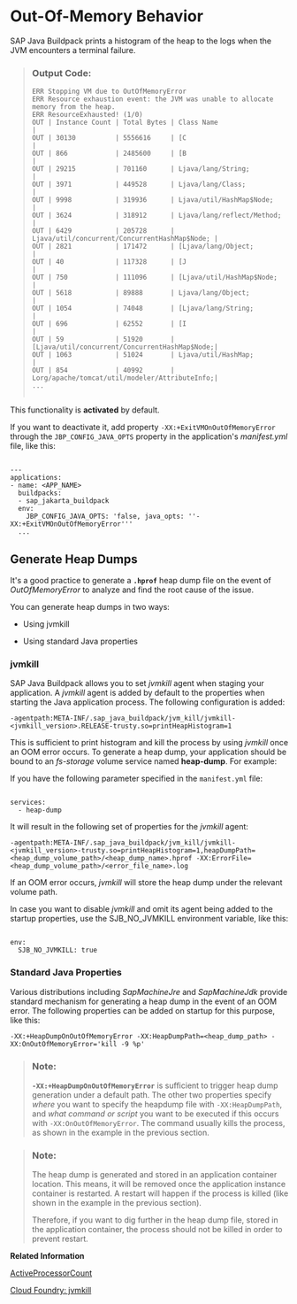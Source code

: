 <!-- loio588cfd95fbab41178c21ceefd916a311 -->

# Out-Of-Memory Behavior

SAP Java Buildpack prints a histogram of the heap to the logs when the JVM encounters a terminal failure.

> ### Output Code:  
> ```
> ERR Stopping VM due to OutOfMemoryError
> ERR Resource exhaustion event: the JVM was unable to allocate memory from the heap.
> ERR ResourceExhausted! (1/0)
> OUT | Instance Count | Total Bytes | Class Name                                    |
> OUT | 30130          | 5556616     | [C                                            |
> OUT | 866            | 2485600     | [B                                            |
> OUT | 29215          | 701160      | Ljava/lang/String;                            |
> OUT | 3971           | 449528      | Ljava/lang/Class;                             |
> OUT | 9998           | 319936      | Ljava/util/HashMap$Node;                      |
> OUT | 3624           | 318912      | Ljava/lang/reflect/Method;                    |
> OUT | 6429           | 205728      | Ljava/util/concurrent/ConcurrentHashMap$Node; |
> OUT | 2821           | 171472      | [Ljava/lang/Object;                           |
> OUT | 40             | 117328      | [J                                            |
> OUT | 750            | 111096      | [Ljava/util/HashMap$Node;                     |
> OUT | 5618           | 89888       | Ljava/lang/Object;                            |
> OUT | 1054           | 74048       | [Ljava/lang/String;                           |
> OUT | 696            | 62552       | [I                                            |
> OUT | 59             | 51920       | [Ljava/util/concurrent/ConcurrentHashMap$Node;|
> OUT | 1063           | 51024       | Ljava/util/HashMap;                           |
> OUT | 854            | 40992       | Lorg/apache/tomcat/util/modeler/AttributeInfo;|
> ...
>  
> 
> ```

This functionality is **activated** by default.

If you want to deactivate it, add property `-XX:+ExitVMOnOutOfMemoryError` through the `JBP_CONFIG_JAVA_OPTS` property in the application's *manifest.yml* file, like this:

```

---
applications:
- name: <APP_NAME>
  buildpacks:
  - sap_jakarta_buildpack
  env:
    JBP_CONFIG_JAVA_OPTS: 'false, java_opts: ''-XX:+ExitVMOnOutOfMemoryError'''
  ...
```



<a name="loio588cfd95fbab41178c21ceefd916a311__section_xcd_gky_3dc"/>

## Generate Heap Dumps

It's a good practice to generate a **`.hprof`** heap dump file on the event of *OutOfMemoryError* to analyze and find the root cause of the issue.

You can generate heap dumps in two ways:

-   Using jvmkill

-   Using standard Java properties




### jvmkill

SAP Java Buildpack allows you to set *jvmkill* agent when staging your application. A *jvmkill* agent is added by default to the properties when starting the Java application process. The following configuration is added:

```
-agentpath:META-INF/.sap_java_buildpack/jvm_kill/jvmkill-<jvmkill_version>.RELEASE-trusty.so=printHeapHistogram=1
```

This is sufficient to print histogram and kill the process by using *jvmkill* once an OOM error occurs. To generate a heap dump, your application should be bound to an *fs-storage* volume service named **heap-dump**. For example:

If you have the following parameter specified in the `manifest.yml` file:

```

services:
  - heap-dump
```

It will result in the following set of properties for the *jvmkill* agent:

```
-agentpath:META-INF/.sap_java_buildpack/jvm_kill/jvmkill-<jvmkill_version>-trusty.so=printHeapHistogram=1,heapDumpPath=<heap_dump_volume_path>/<heap_dump_name>.hprof -XX:ErrorFile=<heap_dump_volume_path>/<error_file_name>.log
```

If an OOM error occurs, *jvmkill* will store the heap dump under the relevant volume path.

In case you want to disable *jvmkill* and omit its agent being added to the startup properties, use the SJB\_NO\_JVMKILL environment variable, like this:

```

env:
  SJB_NO_JVMKILL: true
```



### Standard Java Properties

Various distributions including *SapMachineJre* and *SapMachineJdk* provide standard mechanism for generating a heap dump in the event of an OOM error. The following properties can be added on startup for this purpose, like this:

```
-XX:+HeapDumpOnOutOfMemoryError -XX:HeapDumpPath=<heap_dump_path> -XX:OnOutOfMemoryError='kill -9 %p'
```

> ### Note:  
> **`-XX:+HeapDumpOnOutOfMemoryError`** is sufficient to trigger heap dump generation under a default path. The other two properties specify *where* you want to specify the heapdump file with `-XX:HeapDumpPath`, and *what command or script* you want to be executed if this occurs with `-XX:OnOutOfMemoryError`. The command usually kills the process, as shown in the example in the previous section.

> ### Note:  
> The heap dump is generated and stored in an application container location. This means, it will be removed once the application instance container is restarted. A restart will happen if the process is killed \(like shown in the example in the previous section\).
> 
> Therefore, if you want to dig further in the heap dump file, stored in the application container, the process should not be killed in order to prevent restart.

**Related Information**  


[ActiveProcessorCount](activeprocessorcount-9013611.md "This JVM option overrides the number of CPUs which the virtual machine uses to calculate the size of thread pools for operations (such as garbage collection).")

[Cloud Foundry: jvmkill](https://github.com/cloudfoundry/jvmkill)

